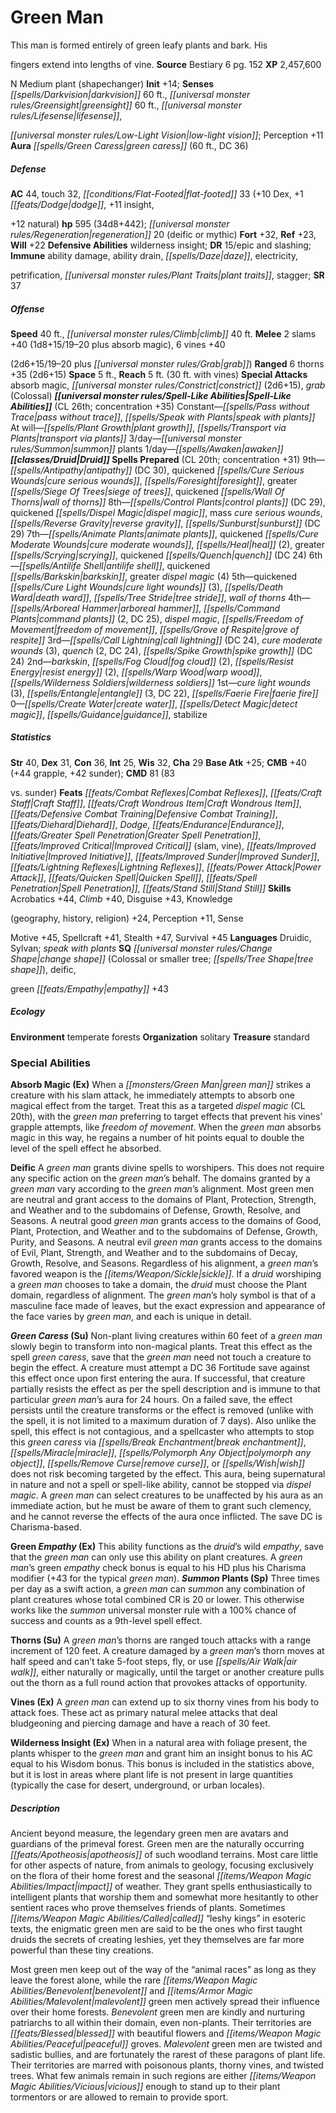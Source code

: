 ﻿---
cssclass: [monsters]

---

# Green Man
This man is formed entirely of green leafy plants and bark. His

fingers extend into lengths of vine.
**Source** Bestiary 6 pg. 152
**XP** 2,457,600

N Medium plant (shapechanger)
**Init** +14; **Senses** _[[spells/Darkvision|darkvision]]_ 60 ft., _[[universal monster rules/Greensight|greensight]]_ 60 ft., _[[universal monster rules/Lifesense|lifesense]]_,

_[[universal monster rules/Low-Light Vision|low-light vision]]_; Perception +11
**Aura** _[[spells/Green Caress|green caress]]_ (60 ft., DC 36)

##### Defense

**AC** 44, touch 32, _[[conditions/Flat-Footed|flat-footed]]_ 33 (+10 Dex, +1 _[[feats/Dodge|dodge]]_, +11 insight,

+12 natural)
**hp** 595 (34d8+442); _[[universal monster rules/Regeneration|regeneration]]_ 20 (deific or mythic)
**Fort** +32, **Ref** +23, **Will** +22
**Defensive Abilities** wilderness insight; **DR** 15/epic and slashing; **Immune** ability damage, ability drain, _[[spells/Daze|daze]]_, electricity,

petrification, _[[universal monster rules/Plant Traits|plant traits]]_, stagger; **SR** 37

##### Offense
**Speed** 40 ft., _[[universal monster rules/Climb|climb]]_ 40 ft.
**Melee** 2 slams +40 (1d8+15/19–20 plus absorb magic), 6 vines +40

(2d6+15/19–20 plus _[[universal monster rules/Grab|grab]]_)
**Ranged** 6 thorns +35 (2d6+15)
**Space** 5 ft., **Reach** 5 ft. (30 ft. with vines)
**Special Attacks** absorb magic, _[[universal monster rules/Constrict|constrict]]_ (2d6+15), _grab_ (Colossal)
**_[[universal monster rules/Spell-Like Abilities|Spell-Like Abilities]]_** (CL 26th; concentration +35)
Constant—_[[spells/Pass without Trace|pass without trace]]_, _[[spells/Speak with Plants|speak with plants]]_ 
At will—_[[spells/Plant Growth|plant growth]]_, _[[spells/Transport via Plants|transport via plants]]_ 
3/day—_[[universal monster rules/Summon|summon]]_ plants 
1/day—_[[spells/Awaken|awaken]]_
**_[[classes/Druid|Druid]]_ Spells Prepared** (CL 20th; concentration +31)
9th—_[[spells/Antipathy|antipathy]]_ (DC 30), quickened _[[spells/Cure Serious Wounds|cure serious wounds]]_, _[[spells/Foresight|foresight]]_, greater _[[spells/Siege Of Trees|siege of trees]]_, quickened _[[spells/Wall Of Thorns|wall of thorns]]_ 
8th—_[[spells/Control Plants|control plants]]_ (DC 29), quickened _[[spells/Dispel Magic|dispel magic]]_, mass _cure serious wounds_, _[[spells/Reverse Gravity|reverse gravity]]_, _[[spells/Sunburst|sunburst]]_ (DC 29) 
7th—_[[spells/Animate Plants|animate plants]]_, quickened _[[spells/Cure Moderate Wounds|cure moderate wounds]]_, _[[spells/Heal|heal]]_ (2), greater _[[spells/Scrying|scrying]]_, quickened _[[spells/Quench|quench]]_ (DC 24) 
6th—_[[spells/Antilife Shell|antilife shell]]_, quickened _[[spells/Barkskin|barkskin]]_, greater _dispel magic_ (4) 
5th—quickened _[[spells/Cure Light Wounds|cure light wounds]]_ (3), _[[spells/Death Ward|death ward]]_, _[[spells/Tree Stride|tree stride]]_, _wall of thorns_ 
4th—_[[spells/Arboreal Hammer|arboreal hammer]]_, _[[spells/Command Plants|command plants]]_ (2, DC 25), _dispel magic_, _[[spells/Freedom of Movement|freedom of movement]]_, _[[spells/Grove of Respite|grove of respite]]_ 
3rd—_[[spells/Call Lightning|call lightning]]_ (DC 24), _cure moderate wounds_ (3), _quench_ (2, DC 24), _[[spells/Spike Growth|spike growth]]_ (DC 24) 
2nd—_barkskin_, _[[spells/Fog Cloud|fog cloud]]_ (2), _[[spells/Resist Energy|resist energy]]_ (2), _[[spells/Warp Wood|warp wood]]_, _[[spells/Wilderness Soldiers|wilderness soldiers]]_ 
1st—_cure light wounds_ (3), _[[spells/Entangle|entangle]]_ (3, DC 22), _[[spells/Faerie Fire|faerie fire]]_ 
0—_[[spells/Create Water|create water]]_, _[[spells/Detect Magic|detect magic]]_, _[[spells/Guidance|guidance]]_, stabilize

##### Statistics
**Str** 40, **Dex** 31, **Con** 36, **Int** 25, **Wis** 32, **Cha** 29
**Base Atk** +25; **CMB** +40 (+44 grapple, +42 sunder); **CMD** 81 (83

vs. sunder)
**Feats** _[[feats/Combat Reflexes|Combat Reflexes]]_, _[[feats/Craft Staff|Craft Staff]]_, _[[feats/Craft Wondrous Item|Craft Wondrous Item]]_, _[[feats/Defensive Combat Training|Defensive Combat Training]]_, _[[feats/Diehard|Diehard]]_, _Dodge_, _[[feats/Endurance|Endurance]]_, _[[feats/Greater Spell Penetration|Greater Spell Penetration]]_, _[[feats/Improved Critical|Improved Critical]]_ (slam, vine), _[[feats/Improved Initiative|Improved Initiative]]_, _[[feats/Improved Sunder|Improved Sunder]]_, _[[feats/Lightning Reflexes|Lightning Reflexes]]_, _[[feats/Power Attack|Power Attack]]_, _[[feats/Quicken Spell|Quicken Spell]]_, _[[feats/Spell Penetration|Spell Penetration]]_, _[[feats/Stand Still|Stand Still]]_
**Skills** Acrobatics +44, _Climb_ +40, Disguise +43, Knowledge

(geography, history, religion) +24, Perception +11, Sense

Motive +45, Spellcraft +41, Stealth +47, Survival +45
**Languages** Druidic, Sylvan; _speak with plants_
**SQ** _[[universal monster rules/Change Shape|change shape]]_ (Colossal or smaller tree; _[[spells/Tree Shape|tree shape]]_), deific,

green _[[feats/Empathy|empathy]]_ +43

##### Ecology

**Environment** temperate forests
**Organization** solitary
**Treasure** standard

### Special Abilities

**Absorb Magic (Ex)** When a _[[monsters/Green Man|green man]]_ strikes a creature with his slam attack, he immediately attempts to absorb one magical effect from the target. Treat this as a targeted _dispel magic_ (CL 20th), with the _green man_ preferring to target effects that prevent his vines’ grapple attempts, like _freedom of movement_. When the _green man_ absorbs magic in this way, he regains a number of hit points equal to double the level of the spell effect he absorbed.

**Deific** A _green man_ grants divine spells to worshipers. This does not require any specific action on the _green man_’s behalf. The domains granted by a _green man_ vary according to the _green man_’s alignment. Most green men are neutral and grant access to the domains of Plant, Protection, Strength, and Weather and to the subdomains of Defense, Growth, Resolve, and Seasons. A neutral good _green man_ grants access to the domains of Good, Plant, Protection, and Weather and to the subdomains of Defense, Growth, Purity, and Seasons. A neutral evil _green man_ grants access to the domains of Evil, Plant, Strength, and Weather and to the subdomains of Decay, Growth, Resolve, and Seasons. Regardless of his alignment, a _green man_’s favored weapon is the _[[items/Weapon/Sickle|sickle]]_. If a _druid_ worshiping a _green man_ chooses to take a domain, the _druid_ must choose the Plant domain, regardless of alignment. The _green man_’s holy symbol is that of a masculine face made of leaves, but the exact expression and appearance of the face varies by _green man_, and each is unique in detail.

**_Green Caress_ (Su)** Non-plant living creatures within 60 feet of a _green man_ slowly begin to transform into non-magical plants. Treat this effect as the spell _green caress_, save that the _green man_ need not touch a creature to begin the effect. A creature must attempt a DC 36 Fortitude save against this effect once upon first entering the aura. If successful, that creature partially resists the effect as per the spell description and is immune to that particular _green man_’s aura for 24 hours. On a failed save, the effect persists until the creature transforms or the effect is removed (unlike with the spell, it is not limited to a maximum duration of 7 days). Also unlike the spell, this effect is not contagious, and a spellcaster who attempts to stop this _green caress_ via _[[spells/Break Enchantment|break enchantment]]_, _[[spells/Miracle|miracle]]_, _[[spells/Polymorph Any Object|polymorph any object]]_, _[[spells/Remove Curse|remove curse]]_, or _[[spells/Wish|wish]]_ does not risk becoming targeted by the effect. This aura, being supernatural in nature and not a spell or spell-like ability, cannot be stopped via _dispel magic_. A _green man_ can select creatures to be unaffected by his aura as an immediate action, but he must be aware of them to grant such clemency, and he cannot reverse the effects of the aura once inflicted. The save DC is Charisma-based.

**Green _Empathy_ (Ex)** This ability functions as the _druid_’s wild _empathy_, save that the _green man_ can only use this ability on plant creatures. A _green man_’s green _empathy_ check bonus is equal to his HD plus his Charisma modifier (+43 for the typical _green man_).
**_Summon_ Plants (Sp)** Three times per day as a swift action, a _green man_ can _summon_ any combination of plant creatures whose total combined CR is 20 or lower. This otherwise works like the _summon_ universal monster rule with a 100% chance of success and counts as a 9th-level spell effect.

**Thorns (Su)** A _green man_’s thorns are ranged touch attacks with a range increment of 120 feet. A creature damaged by a _green man_’s thorn moves at half speed and can’t take 5-foot steps, fly, or use _[[spells/Air Walk|air walk]]_, either naturally or magically, until the target or another creature pulls out the thorn as a full round action that provokes attacks of opportunity.

**Vines (Ex)** A _green man_ can extend up to six thorny vines from his body to attack foes. These act as primary natural melee attacks that deal bludgeoning and piercing damage and have a reach of 30 feet.

**Wilderness Insight (Ex)** When in a natural area with foliage present, the plants whisper to the _green man_ and grant him an insight bonus to his AC equal to his Wisdom bonus. This bonus is included in the statistics above, but it is lost in areas where plant life is not present in large quantities (typically the case for desert, underground, or urban locales).

##### Description

Ancient beyond measure, the legendary green men are avatars and guardians of the primeval forest. Green men are the naturally occurring _[[feats/Apotheosis|apotheosis]]_ of such woodland terrains. Most care little for other aspects of nature, from animals to geology, focusing exclusively on the flora of their home forest and the seasonal _[[items/Weapon Magic Abilities/Impact|impact]]_ of weather. They grant spells enthusiastically to intelligent plants that worship them and somewhat more hesitantly to other sentient races who prove themselves friends of plants. Sometimes _[[items/Weapon Magic Abilities/Called|called]]_ “leshy kings” in esoteric texts, the enigmatic green men are said to be the ones who first taught druids the secrets of creating leshies, yet they themselves are far more powerful than these tiny creations.

Most green men keep out of the way of the “animal races” as long as they leave the forest alone, while the rare _[[items/Weapon Magic Abilities/Benevolent|benevolent]]_ and _[[items/Armor Magic Abilities/Malevolent|malevolent]]_ green men actively spread their influence over their home forests. _Benevolent_ green men are kindly and nurturing patriarchs to all within their domain, even non-plants. Their territories are _[[feats/Blessed|blessed]]_ with beautiful flowers and _[[items/Weapon Magic Abilities/Peaceful|peaceful]]_ groves. _Malevolent_ green men are twisted and sadistic bullies, and are fortunately the rarest of these paragons of plant life. Their territories are marred with poisonous plants, thorny vines, and twisted trees. What few animals remain in such regions are either _[[items/Weapon Magic Abilities/Vicious|vicious]]_ enough to stand up to their plant tormentors or are allowed to remain to provide sport.